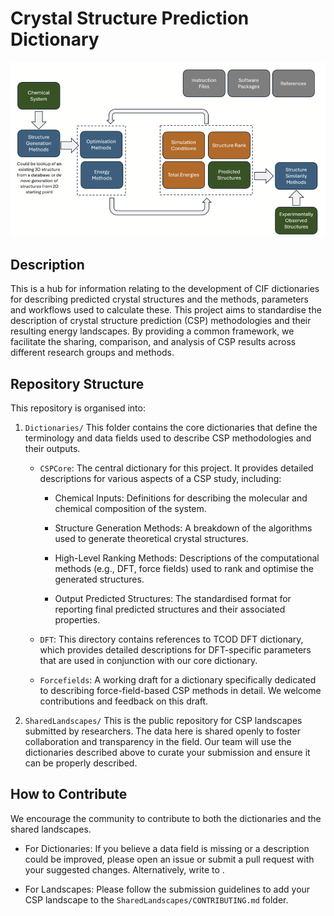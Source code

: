 # Crystal Structure Prediction Dictionary

![image](_images/Conceptual_model.png)

## Description

This is a hub for information relating to the development of CIF dictionaries for describing predicted crystal
structures and the methods, parameters and workflows used to calculate these.
This project aims to standardise the description of crystal structure prediction (CSP) methodologies and their resulting
energy landscapes.
By providing a common framework, we facilitate the sharing, comparison, and analysis of CSP results across different
research groups and methods.

## Repository Structure

This repository is organised into:

1. `Dictionaries/` This folder contains the core dictionaries that define the terminology and data fields used to
   describe CSP methodologies and their outputs.

    * `CSPCore`: The central dictionary for this project. It provides detailed descriptions for various aspects of a CSP
      study, including:

        * Chemical Inputs: Definitions for describing the molecular and chemical composition of the system.

        * Structure Generation Methods: A breakdown of the algorithms used to generate theoretical crystal structures.

        * High-Level Ranking Methods: Descriptions of the computational methods (e.g., DFT, force fields) used to rank
          and optimise the generated structures.

        * Output Predicted Structures: The standardised format for reporting final predicted structures and their
          associated properties.

    * `DFT`: This directory contains references to TCOD DFT dictionary, which provides detailed descriptions for
      DFT-specific parameters that are used in conjunction with our core dictionary.

    * `Forcefields`: A working draft for a dictionary specifically dedicated to describing force-field-based CSP methods
      in detail. We welcome contributions and feedback on this draft.

2. `SharedLandscapes/` This is the public repository for CSP landscapes submitted by researchers. The data here is
   shared openly to foster collaboration and transparency in the field. Our team will use the dictionaries described
   above to curate your submission and ensure it can be properly described.

## How to Contribute

We encourage the community to contribute to both the dictionaries and the shared landscapes.

* For Dictionaries: If you believe a data field is missing or a description could be improved, please open an issue or
  submit a pull request with your suggested changes. Alternatively, write to .

* For Landscapes: Please follow the submission guidelines to add your CSP landscape to the
  `SharedLandscapes/CONTRIBUTING.md` folder.
